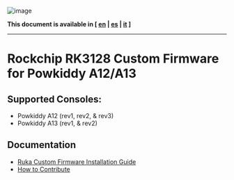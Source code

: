 ![image](https://user-images.githubusercontent.com/67930710/117461690-22bc2e80-af4e-11eb-8ac5-240f600ebe39.png)

**This document is available in [ [en](README.md) | [es](doc/readme_es.md) | [it](doc/readme_it.md) ]**

---

# Rockchip RK3128 Custom Firmware for Powkiddy A12/A13

## Supported Consoles:

* Powkiddy A12 (rev1, rev2, & rev3)
* Powkiddy A13 (rev1, & rev2)

## Documentation

* [Ruka Custom Firmware Installation Guide](doc/install.md)
* [How to Contribute](CONTRIBUTING.md)
